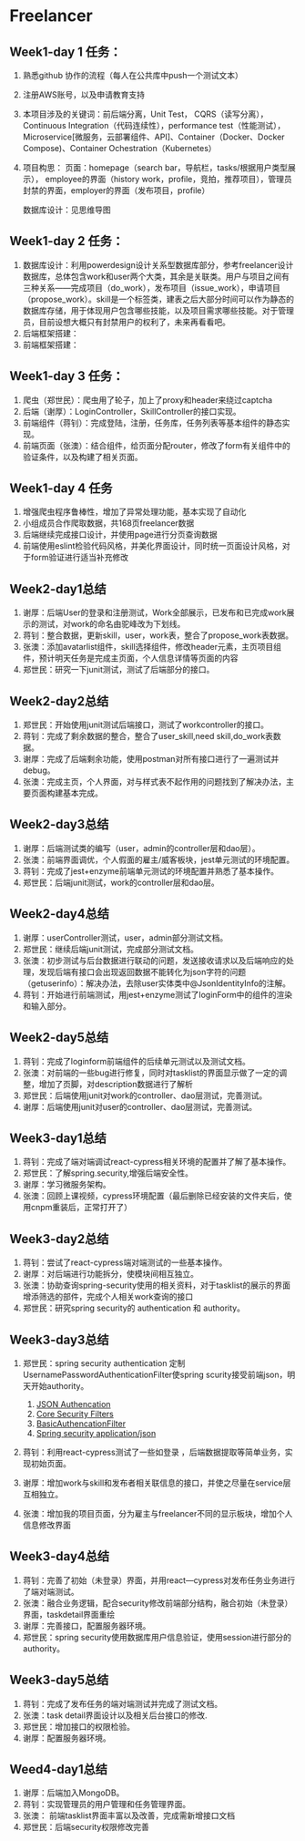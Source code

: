 # Freelancer

## Week1-day 1 任务：

1. 熟悉github 协作的流程（每人在公共库中push一个测试文本）
2. 注册AWS账号，以及申请教育支持
3. 本项目涉及的关键词：前后端分离，Unit Test， CQRS（读写分离），
		Continuous Integration（代码连续性），performance test（性能测试），Microservice[微服务，云部署组件、API]、Container（Docker、Docker Compose)、Container Ochestration（Kubernetes）
4. 项目构思：
		页面：homepage（search bar，导航栏，tasks/根据用户类型展示），
			employee的界面（history work，profile，竞拍，推荐项目），管理员封禁的界面，employer的界面（发布项目，profile）

	数据库设计：见思维导图

## Week1-day 2 任务：

1. 数据库设计：利用powerdesign设计关系型数据库部分，参考freelancer设计数据库，总体包含work和user两个大类，其余是关联类。用户与项目之间有三种关系——完成项目（do_work），发布项目（issue_work），申请项目（propose_work）。skill是一个标签类，建表之后大部分时间可以作为静态的数据库存储，用于体现用户包含哪些技能，以及项目需求哪些技能。对于管理员，目前设想大概只有封禁用户的权利了，未来再看看吧。
2. 后端框架搭建：
3. 前端框架搭建：

## Week1-day 3 任务：

1. 爬虫（郑世民）：爬虫用了轮子，加上了proxy和header来绕过captcha
2. 后端（谢厚）：LoginController，SkillController的接口实现。
3. 前端组件（蒋钊）：完成登陆，注册，任务库，任务列表等基本组件的静态实现。
4. 前端页面（张澳）：结合组件，给页面分配router，修改了form有关组件中的验证条件，以及构建了相关页面。

## Week1-day 4 任务

1. 增强爬虫程序鲁棒性，增加了异常处理功能，基本实现了自动化
2. 小组成员合作爬取数据，共168页freelancer数据
3. 后端继续完成接口设计，并使用page进行分页查询数据
4. 前端使用eslint检验代码风格，并美化界面设计，同时统一页面设计风格，对于form验证进行适当补充修改

## Week2-day1总结
1. 谢厚：后端User的登录和注册测试，Work全部展示，已发布和已完成work展示的测试，对work的命名由驼峰改为下划线。
2. 蒋钊：整合数据，更新skill，user，work表，整合了propose_work表数据。
3. 张澳：添加avatarlist组件，skill选择组件，修改header元素，主页项目组件，预计明天任务是完成主页面，个人信息详情等页面的内容
4. 郑世民：研究一下junit测试，测试了后端部分的接口。

## Week2-day2总结
1. 郑世民：开始使用junit测试后端接口，测试了workcontroller的接口。
2. 蒋钊：完成了剩余数据的整合，整合了user_skill,need skill,do_work表数据。
3. 谢厚：完成了后端剩余功能，使用postman对所有接口进行了一遍测试并debug。
4. 张澳：完成主页，个人界面，对与样式表不起作用的问题找到了解决办法，主要页面构建基本完成。

## Week2-day3总结
1. 谢厚：后端测试类的编写（user，admin的controller层和dao层）。
2. 张澳：前端界面调优，个人假面的雇主/威客板块，jest单元测试的环境配置。
3. 蒋钊：完成了jest+enzyme前端单元测试的环境配置并熟悉了基本操作。
4. 郑世民：后端junit测试，work的controller层和dao层。

## Week2-day4总结

1. 谢厚：userController测试，user，admin部分测试文档。
2. 郑世民：继续后端junit测试，完成部分测试文档。
3. 张澳：初步测试与后台数据进行联动的问题，发送接收请求以及后端响应的处理，发现后端有接口会出现返回数据不能转化为json字符的问题（getuserinfo）：解决办法，去除user实体类中@JsonIdentityInfo的注解。
4. 蒋钊：开始进行前端测试，用jest+enzyme测试了loginForm中的组件的渲染和输入部分。

## Week2-day5总结
1. 蒋钊：完成了loginform前端组件的后续单元测试以及测试文档。
2. 张澳：对前端的一些bug进行修复，同时对tasklist的界面显示做了一定的调整，增加了页脚，对description数据进行了解析
3. 郑世民：后端使用junit对work的controller、dao层测试，完善测试。
4. 谢厚：后端使用junit对user的controller、dao层测试，完善测试。

## Week3-day1总结
1. 蒋钊：完成了端对端调试react-cypress相关环境的配置并了解了基本操作。
2. 郑世民：了解spring.security,增强后端安全性。
3. 谢厚：学习微服务架构。
4. 张澳：回顾上课视频，cypress环境配置（最后删除已经安装的文件夹后，使用cnpm重装后，正常打开了）

## Week3-day2总结
1. 蒋钊：尝试了react-cypress端对端测试的一些基本操作。
2. 谢厚：对后端进行功能拆分，使模块间相互独立。
3. 张澳：协助查询spring-security使用的相关资料，对于tasklist的展示的界面增添筛选的部件，完成个人相关work查询的接口
4. 郑世民：研究spring security的 authentication 和 authority。

## Week3-day3总结
1. 郑世民：spring security authentication 定制UsernamePasswordAuthenticationFilter使spring scurity接受前端json，明天开始authority。
	1. [JSON Authencation](https://stackoverflow.com/questions/19500332/spring-security-and-json-authentication)
	2. [Core Security Filters](https://docs.spring.io/spring-security/site/docs/3.0.x/reference/core-web-filters.html)
	3. [BasicAuthencationFilter](https://docs.spring.io/spring-security/site/docs/3.0.x/apidocs/org/springframework/security/web/authentication/www/BasicAuthenticationFilter.html)
	4. [Spring security application/json](https://www.jianshu.com/p/6df55b0cbbbe)

2. 蒋钊：利用react-cypress测试了一些如登录 ，后端数据提取等简单业务，实现初始页面。
3. 谢厚：增加work与skill和发布者相关联信息的接口，并使之尽量在service层互相独立。
4. 张澳：增加我的项目页面，分为雇主与freelancer不同的显示板块，增加个人信息修改界面

## Week3-day4总结
1. 蒋钊：完善了初始（未登录）界面，并用react—cypress对发布任务业务进行了端对端测试。
2. 张澳：融合业务逻辑，配合security修改前端部分结构，融合初始（未登录）界面，taskdetail界面重绘
3. 谢厚：完善接口，配置服务器环境。
4. 郑世民：spring security使用数据库用户信息验证，使用session进行部分的authority。

## Week3-day5总结
1. 蒋钊：完成了发布任务的端对端测试并完成了测试文档。
2. 张澳：task detail界面设计以及相关后台接口的修改.
3. 郑世民：增加接口的权限检验。
4. 谢厚：配置服务器环境。

## Weed4-day1总结
1. 谢厚：后端加入MongoDB。
2. 蒋钊：实现管理员的用户管理和任务管理界面。
3. 张澳： 前端tasklist界面丰富以及改善，完成需新增接口文档
4. 郑世民：后端security权限修改完善
